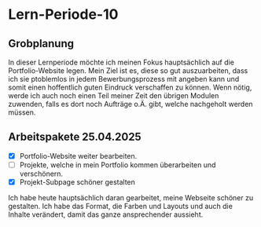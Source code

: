 # Lern-Periode-10

## Grobplanung

In dieser Lernperiode möchte ich meinen Fokus hauptsächlich auf die Portfolio-Website legen. Mein Ziel ist es, diese so gut auszuarbeiten, dass ich sie ptoblemlos in jedem Bewerbungsprozess mit angeben kann und somit einen hoffentlich guten Eindruck verschaffen zu können. Wenn nötig, werde ich auch noch einen Teil meiner Zeit den übrigen Modulen zuwenden, falls es dort noch Aufträge o.Ä. gibt, welche nachgeholt werden müssen.
## Arbeitspakete 25.04.2025

- [x] Portfolio-Website weiter bearbeiten.
- [ ] Projekte, welche in mein Portfolio kommen überarbeiten und verschönern.
- [x] Projekt-Subpage schöner gestalten

Ich habe heute hauptsächlich daran gearbeitet, meine Webseite schöner zu gestalten. Ich habe das Format, die Farben und Layouts und auch die Inhalte verändert, damit das ganze ansprechender aussieht.
